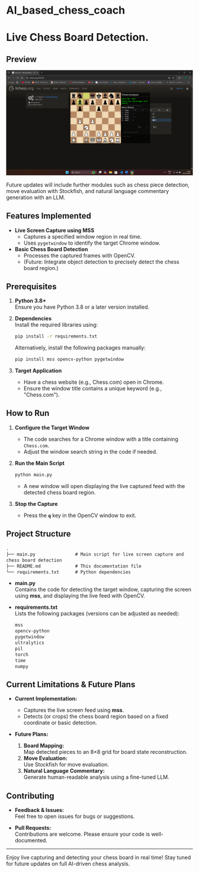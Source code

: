 # AI_based_chess_coach
# Live Chess Board Detection.
## Preview
![Chess Board Detection](image/Screenshot(57).png)

Future updates will include further modules such as chess piece detection, move evaluation with Stockfish, and natural language commentary generation with an LLM.

## Features Implemented

- **Live Screen Capture using MSS**
  - Captures a specified window region in real time.
  - Uses `pygetwindow` to identify the target Chrome window.
- **Basic Chess Board Detection**
  - Processes the captured frames with OpenCV.
  - (Future: Integrate object detection to precisely detect the chess board region.)

## Prerequisites

1. **Python 3.8+**  
   Ensure you have Python 3.8 or a later version installed.

2. **Dependencies**  
   Install the required libraries using:
   ```bash
   pip install -r requirements.txt
   ```
   Alternatively, install the following packages manually:
   ```bash
   pip install mss opencv-python pygetwindow
   ```

3. **Target Application**  
   - Have a chess website (e.g., Chess.com) open in Chrome.
   - Ensure the window title contains a unique keyword (e.g., "Chess.com").

## How to Run

1. **Configure the Target Window**  
   - The code searches for a Chrome window with a title containing `Chess.com`.
   - Adjust the window search string in the code if needed.

2. **Run the Main Script**  
   ```bash
   python main.py
   ```
   - A new window will open displaying the live captured feed with the detected chess board region.

3. **Stop the Capture**  
   - Press the **`q`** key in the OpenCV window to exit.

## Project Structure

```
.
├── main.py               # Main script for live screen capture and chess board detection
├── README.md             # This documentation file
└── requirements.txt      # Python dependencies
```

- **main.py**  
  Contains the code for detecting the target window, capturing the screen using **mss**, and displaying the live feed with OpenCV.

- **requirements.txt**  
  Lists the following packages (versions can be adjusted as needed):
  ```
  mss
  opencv-python
  pygetwindow
  ultralytics
  pil
  torch
  time
  numpy
  ```

## Current Limitations & Future Plans

- **Current Implementation:**
  - Captures the live screen feed using **mss**.
  - Detects (or crops) the chess board region based on a fixed coordinate or basic detection.
  
- **Future Plans:**
  1. **Board Mapping:**  
     Map detected pieces to an 8×8 grid for board state reconstruction.
  2. **Move Evaluation:**  
     Use Stockfish for move evaluation.
  3. **Natural Language Commentary:**  
     Generate human-readable analysis using a fine-tuned LLM.

## Contributing

- **Feedback & Issues:**  
  Feel free to open issues for bugs or suggestions.
  
- **Pull Requests:**  
  Contributions are welcome. Please ensure your code is well-documented.





---

Enjoy live capturing and detecting your chess board in real time! Stay tuned for future updates on full AI-driven chess analysis.
